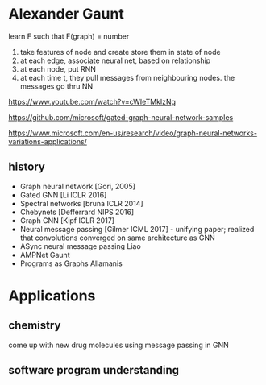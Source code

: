 
# Alexander Gaunt

learn F such that F(graph) = number

1. take features of node and create store them in state of node
2. at each edge, associate neural net, based on relationship
3. at each node, put RNN 
4. at each time t, they pull messages from neighbouring nodes.  the messages go thru NN


https://www.youtube.com/watch?v=cWIeTMklzNg

https://github.com/microsoft/gated-graph-neural-network-samples

https://www.microsoft.com/en-us/research/video/graph-neural-networks-variations-applications/

## history

* Graph neural network [Gori, 2005]
* Gated GNN [Li ICLR 2016]
* Spectral networks [bruna ICLR 2014]
* Chebynets [Defferrard NIPS 2016]
* Graph CNN [Kipf ICLR 2017]
* Neural message passing [Gilmer ICML 2017] - unifying paper; realized that convolutions converged on same architecture as GNN
* ASync neural message passing Liao
* AMPNet Gaunt
* Programs as Graphs Allamanis

# Applications

## chemistry

come up with new drug molecules using message passing in GNN

## software program understanding



